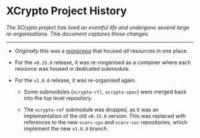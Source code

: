 
# XCrypto Project History

*The XCrypto project has lived an eventful life and undergone several
large re-organisations. This document captures those changes.*

---


- *Originally* this was a 
  [monorepo](https://en.wikipedia.org/wiki/Monorepo)
  that housed *all* resources in one place.

- For the `v0.15.0` release, it was re-rorganised as a container where each
  resource was housed in dedicated submodule.

- For the `v1.0.0` release, it was re-organised again.

  - Some submodules (`xcrypto-rtl`, `xcrypto-spec`) were merged back into
    the top level repository.

  - The `xcrypto-ref` submodule was dropped, as it was an implementation
    of the old `v0.15.0` version.
    This was replaced with references to the new `scarv-cpu` and
    `scarv-soc` repositories, which implement the new `v1.0.0` branch.
